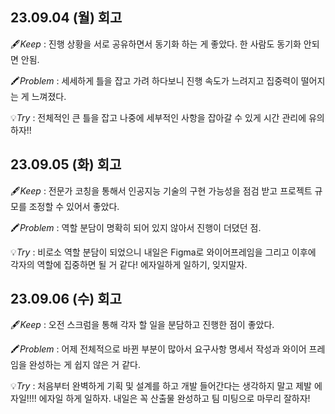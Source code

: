 ## 23.09.04 (월) 회고

🖋️*Keep* : 진행 상황을 서로 공유하면서 동기화 하는 게 좋았다. 한 사람도 동기화 안되면 안됨.

🖍️*Problem* : 세세하게 틀을 잡고 가려 하다보니 진행 속도가 느려지고 집중력이 떨어지는 게 느껴졌다. 

💡*Try* :  전체적인 큰 틀을 잡고 나중에 세부적인 사항을 잡아갈 수 있게 시간 관리에 유의하자!!

## 23.09.05 (화) 회고

🖋️*Keep* : 전문가 코칭을 통해서 인공지능 기술의 구현 가능성을 점검 받고 프로젝트 규모를 조정할 수 있어서 좋았다. 

🖍️*Problem* : 역할 분담이 명확히 되어 있지 않아서 진행이 더뎠던 점. 

💡*Try* :  비로소 역할 분담이 되었으니 내일은 Figma로 와이어프레임을 그리고 이후에 각자의 역할에 집중하면 될 거 같다! 에자일하게 일하기, 잊지말자.

## 23.09.06 (수) 회고

🖋️*Keep* : 오전 스크럼을 통해 각자 할 일을 분담하고 진행한 점이 좋았다. 

🖍️*Problem* : 어제 전체적으로 바뀐 부분이 많아서 요구사항 명세서 작성과 와이어 프레임을 완성하는 게 쉽지 않은 거 같다. 

💡*Try* :  처음부터 완벽하게 기획 및 설계를 하고 개발 들어간다는 생각하지 말고 제발 에자일!!!! 에자일 하게 일하자. 내일은 꼭 산출물 완성하고 팀 미팅으로 마무리 잘하자!
